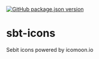 [![GitHub package.json version](https://img.shields.io/github/package-json/v/Sebit-Inc/sbt-icons)](https://github.com/Sebit-Inc/sbt-icons)

# sbt-icons
Sebit icons powered by icomoon.io
